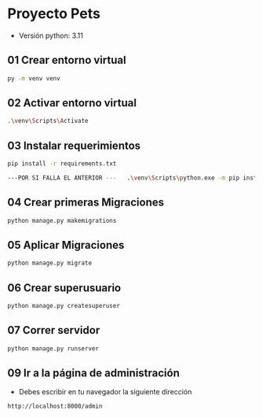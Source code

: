 # Proyecto Pets

- Versión python: 3.11

## 01 Crear entorno virtual

```bash
py -m venv venv
```

## 02 Activar entorno virtual

```bash
.\venv\Scripts\Activate
```

## 03 Instalar requerimientos

```bash
pip install -r requirements.txt

---POR SI FALLA EL ANTERIOR ---   .\venv\Scripts\python.exe -m pip install -r requirements.txt
```

## 04 Crear primeras Migraciones

```bash
python manage.py makemigrations
``` 

## 05 Aplicar Migraciones

```bash
python manage.py migrate
```

## 06 Crear superusuario

```bash
python manage.py createsuperuser
```

## 07 Correr servidor

```bash
python manage.py runserver
```

## 09 Ir a la página de administración

- Debes escribir en tu navegador la siguiente dirección

```bash
http://localhost:8000/admin
```
